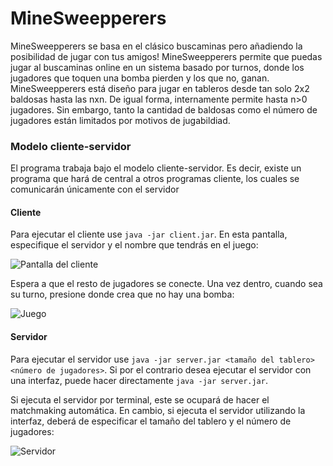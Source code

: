 # MineSweepperers

MineSweepperers se basa en el clásico buscaminas pero añadiendo la posibilidad de jugar con tus amigos! MineSweepperers permite que puedas jugar al buscaminas online en un sistema basado por turnos, donde los jugadores que toquen una bomba pierden y los que no, ganan.
MineSweepperers está diseño para jugar en tableros desde tan solo 2x2 baldosas hasta las nxn. De igual forma, internamente permite hasta n>0 jugadores. Sin embargo, tanto la cantidad de baldosas como el número de jugadores están limitados por motivos de jugabildiad. 

### Modelo cliente-servidor
El programa trabaja bajo el modelo cliente-servidor. Es decir, existe un programa que hará de central a otros programas cliente, los cuales se comunicarán únicamente con el servidor

#### Cliente
Para ejecutar el cliente use `java -jar client.jar`. 
En esta pantalla, especifique el servidor y el nombre que tendrás en el juego:

![Pantalla del cliente](https://i.imgur.com/Jil0hDh.png)

Espera a que el resto de jugadores se conecte. Una vez dentro, cuando sea su turno, presione donde crea que no hay una bomba:

![Juego](https://i.imgur.com/BS2sEIj.png)

#### Servidor
Para ejecutar el servidor use `java -jar server.jar <tamaño del tablero> <número de jugadores>`. 
Si por el contrario desea ejecutar el servidor con una interfaz, puede hacer directamente `java -jar server.jar`.

Si ejecuta el servidor por terminal, este se ocupará de hacer el matchmaking automática. En cambio, si ejecuta el servidor
utilizando la interfaz, deberá de especificar el tamaño del tablero y el número de jugadores:

![Servidor](https://i.imgur.com/g7L0shR.png)
